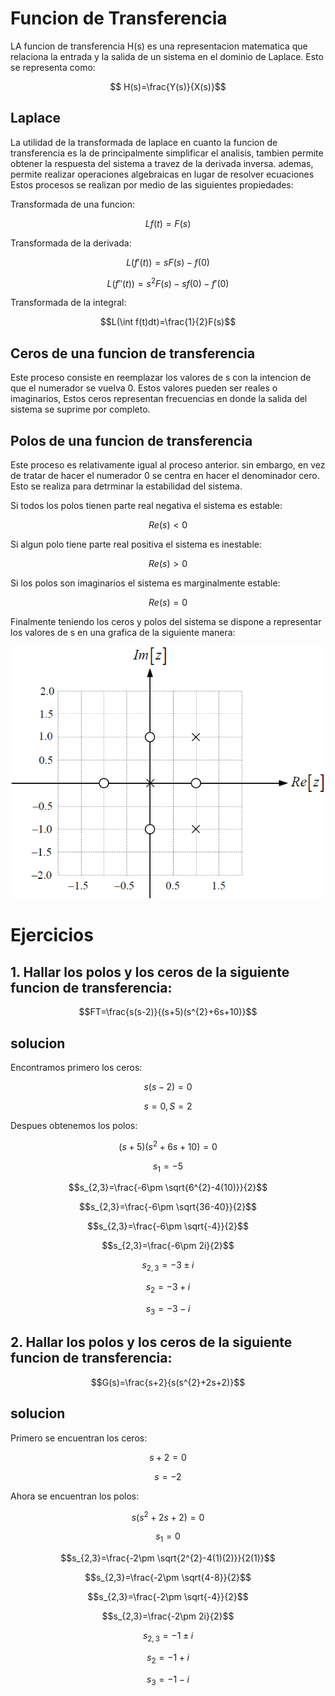 # Funcion de Transferencia
LA funcion de transferencia H(s) es una representacion matematica que relaciona la entrada y la salida de un sistema en el dominio de Laplace. Esto se representa como:

$$ H(s)=\frac{Y(s)}{X(s)}$$

## Laplace
La utilidad de la transformada de laplace en cuanto la funcion de transferencia es la de principalmente simplificar el analisis, tambien permite obtener la respuesta del sistema a travez de la derivada inversa. ademas, permite realizar operaciones algebraicas en lugar de resolver ecuaciones
Estos procesos se realizan por medio de las siguientes propiedades:

Transformada de una funcion:


$$L{f(t)}=F(s)$$

Transformada de la derivada:

$$L(f'(t))=sF(s)-f(0)$$

$$L(f''(t))=s^{2}F(s)-sf(0)-f'(0)$$

Transformada de la integral:

$$L(\int f(t)dt)=\frac{1}{2}F(s)$$

## Ceros de una funcion de transferencia
Este proceso consiste en reemplazar los valores de s con la intencion de que el numerador se vuelva 0. Estos valores pueden ser reales o imaginarios, Estos ceros representan frecuencias en donde la salida del sistema se suprime por completo.
## Polos de una funcion de transferencia
Este proceso es relativamente igual al proceso anterior. sin embargo, en vez de tratar de hacer el numerador 0 se centra en hacer el denominador cero. Esto se realiza para detrminar la estabilidad del sistema.

Si todos los polos tienen parte real negativa el sistema es estable:

$$Re(s)<0$$

Si algun polo tiene parte real positiva el sistema es inestable:

$$Re(s)>0$$

Si los polos son imaginarios el sistema es marginalmente estable:

$$Re(s)=0$$

Finalmente teniendo los ceros y polos del sistema se dispone a representar los valores de s en una grafica de la siguiente manera:


![](3E2011TII_T2_LTID_diagrama2.png)

# Ejercicios

## 1. Hallar los polos y los ceros de la siguiente funcion de transferencia:

$$FT=\frac{s(s-2)}{(s+5)(s^{2}+6s+10)}$$

## solucion
Encontramos primero los ceros:

$$s(s-2)=0$$

$$s=0, S=2$$

Despues obtenemos los polos:

$$(s+5)(s^{2}+6s+10)=0$$

$$s_{1}=-5$$

$$s_{2,3}=\frac{-6\pm \sqrt{6^{2}-4(10)}}{2}$$

$$s_{2,3}=\frac{-6\pm \sqrt{36-40}}{2}$$

$$s_{2,3}=\frac{-6\pm \sqrt{-4}}{2}$$

$$s_{2,3}=\frac{-6\pm 2i}{2}$$

$$s_{2,3}=-3\pm i$$

$$s_{2}=-3+ i$$

$$s_{3}=-3- i$$

## 2. Hallar los polos y los ceros de la siguiente funcion de transferencia:

$$G(s)=\frac{s+2}{s(s^{2}+2s+2)}$$

## solucion
Primero se encuentran los ceros:

$$s+2=0$$

$$s=-2$$

Ahora se encuentran los polos:

$$s(s^{2}+2s+2)=0$$

$$s_{1}=0$$

$$s_{2,3}=\frac{-2\pm \sqrt{2^{2}-4(1)(2)}}{2(1)}$$

$$s_{2,3}=\frac{-2\pm \sqrt{4-8}}{2}$$

$$s_{2,3}=\frac{-2\pm \sqrt{-4}}{2}$$

$$s_{2,3}=\frac{-2\pm 2i}{2}$$

$$s_{2,3}=-1\pm i$$

$$s_{2}=-1+ i$$

$$s_{3}=-1- i$$
